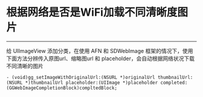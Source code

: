 # 根据网络是否是WiFi加载不同清晰度图片


---
给 UIImageView 添加分类，在使用 AFN 和 SDWebImage 框架的情况下，使用下面方法分辨传入原图url、缩略图url 和 placeholder，会自动根据网络状况下载不同清晰的图片

```
- (void)gg_setImageWithOriginalUrl:(NSURL *)originalUrl thumbnailUrl:(NSURL *)thumbnailUrl placeholder:(UIImage *)placeholder completed:(GGWebImageCompletionBlock)compltedBlock;

```

